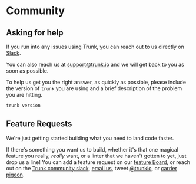 # Community

## Asking for help

If you run into any issues using Trunk, you can reach out to us directly on [Slack](https://slack.trunk.io/).

You can also reach us at [support@trunk.io](mailto:support@trunk.io) and we will get back to you as soon as possible.

To help us get you the right answer, as quickly as possible,
please include the version of `trunk` you are using and a brief description of the problem you are hitting.

```bash
trunk version
```

## Feature Requests

We're just getting started building what you need to land code faster.

If there's something you want us to build, whether it's that one magical feature you really, _really_ want, or a linter that we haven't gotten to yet, just drop us a line! You can add a feature request on our [feature Board](https://features.trunk.io), or reach out on the [Trunk community slack](https://slack.trunk.io/), [email us](mailto:support@trunk.io), tweet [@trunkio](https://twitter.com/trunkio), or [carrier pigeon](https://datatracker.ietf.org/doc/html/rfc1149).
